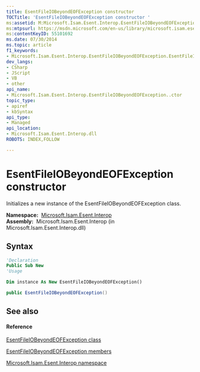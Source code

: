 ```yaml
---
title: EsentFileIOBeyondEOFException constructor 
TOCTitle: 'EsentFileIOBeyondEOFException constructor '
ms:assetid: M:Microsoft.Isam.Esent.Interop.EsentFileIOBeyondEOFException.#ctor
ms:mtpsurl: https://msdn.microsoft.com/en-us/library/microsoft.isam.esent.interop.esentfileiobeyondeofexception.esentfileiobeyondeofexception(v=EXCHG.10)
ms:contentKeyID: 55101692
ms.date: 07/30/2014
ms.topic: article
f1_keywords:
- Microsoft.Isam.Esent.Interop.EsentFileIOBeyondEOFException.EsentFileIOBeyondEOFException
dev_langs:
- CSharp
- JScript
- VB
- other
api_name: 
- Microsoft.Isam.Esent.Interop.EsentFileIOBeyondEOFException..ctor
topic_type: 
- apiref
- kbSyntax
api_type: 
- Managed
api_location: 
- Microsoft.Isam.Esent.Interop.dll
ROBOTS: INDEX,FOLLOW

---
```


# EsentFileIOBeyondEOFException constructor

Initializes a new instance of the EsentFileIOBeyondEOFException class.

**Namespace:**  [Microsoft.Isam.Esent.Interop](hh596136\(v=exchg.10\).md)  
**Assembly:**  Microsoft.Isam.Esent.Interop (in Microsoft.Isam.Esent.Interop.dll)

## Syntax

``` vb
'Declaration
Public Sub New
'Usage

Dim instance As New EsentFileIOBeyondEOFException()
```

``` csharp
public EsentFileIOBeyondEOFException()
```

## See also

#### Reference

[EsentFileIOBeyondEOFException class](dn274354\(v=exchg.10\).md)

[EsentFileIOBeyondEOFException members](dn274356\(v=exchg.10\).md)

[Microsoft.Isam.Esent.Interop namespace](hh596136\(v=exchg.10\).md)

